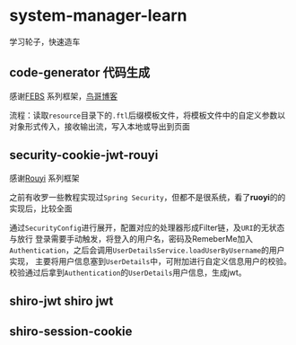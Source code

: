 # system-manager-learn
学习轮子，快速造车


## code-generator 代码生成
感谢[FEBS](https://github.com/febsteam) 系列框架，[鸟哥博客](https://mrbird.cc/Leanote%E5%8D%9A%E5%AE%A2%E4%B8%BB%E9%A2%98Summer.html)

流程：读取`resource`目录下的`.ftl`后缀模板文件，将模板文件中的自定义参数以对象形式传入，接收输出流，写入本地或导出到页面


## security-cookie-jwt-rouyi

感谢[Rouyi](https://gitee.com/y_project/RuoYi-Vue) 系列框架

之前有收罗一些教程实现过`Spring Security`，但都不是很系统，看了**ruoyi**的的实现后，比较全面

通过`SecurityConfig`进行展开，配置对应的处理器形成Filter链，及`URI`的无状态与放行
登录需要手动触发，将登入的用户名，密码及RemeberMe加入`Authentication`，之后会调用`UserDetailsService.loadUserByUsername`的用户实现，
主要将用户信息塞到`UserDetails`中，可附加进行自定义信息用户的校验。校验通过后拿到`Authentication`的`UserDetails`用户信息，生成jwt。


## shiro-jwt shiro jwt

## shiro-session-cookie


